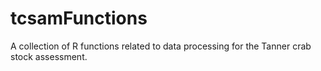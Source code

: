 tcsamFunctions
==============

A collection of R functions related to data processing for the Tanner crab stock assessment.
